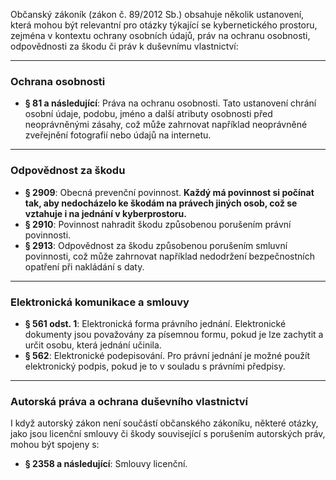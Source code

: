 Občanský zákoník (zákon č. 89/2012 Sb.) obsahuje několik ustanovení, která mohou být relevantní pro otázky týkající se kybernetického prostoru, zejména v kontextu ochrany osobních údajů, práv na ochranu osobnosti, odpovědnosti za škodu či práv k duševnímu vlastnictví:

---
### Ochrana osobnosti

- **§ 81 a následující**: Práva na ochranu osobnosti. Tato ustanovení chrání osobní údaje, podobu, jméno a další atributy osobnosti před neoprávněnými zásahy, což může zahrnovat například neoprávněné zveřejnění fotografií nebo údajů na internetu.

---
### Odpovědnost za škodu

- **§ 2909**: Obecná prevenční povinnost. **Každý má povinnost si počínat tak, aby nedocházelo ke škodám na právech jiných osob, což se vztahuje i na jednání v kyberprostoru.**
- **§ 2910**: Povinnost nahradit škodu způsobenou porušením právní povinnosti.
- **§ 2913**: Odpovědnost za škodu způsobenou porušením smluvní povinnosti, což může zahrnovat například nedodržení bezpečnostních opatření při nakládání s daty.

---
### Elektronická komunikace a smlouvy

- **§ 561 odst. 1**: Elektronická forma právního jednání. Elektronické dokumenty jsou považovány za písemnou formu, pokud je lze zachytit a určit osobu, která jednání učinila.
- **§ 562**: Elektronické podepisování. Pro právní jednání je možné použít elektronický podpis, pokud je to v souladu s právními předpisy.

---
### Autorská práva a ochrana duševního vlastnictví

I když autorský zákon není součástí občanského zákoníku, některé otázky, jako jsou licenční smlouvy či škody související s porušením autorských práv, mohou být spojeny s:

- **§ 2358 a následující**: Smlouvy licenční.